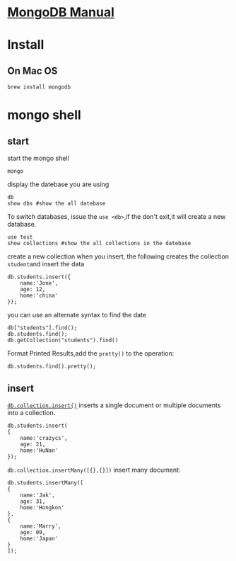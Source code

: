 # [MongoDB Manual](https://docs.mongodb.com/manual/tutorial/install-mongodb-on-os-x/)

# Install

## On Mac OS

```shell
brew install mongodb
```



# mongo shell

## start

start the mongo shell

```shell
mongo
```

display the datebase you are using 

```Shell
db
show dbs #show the all datebase
```

To switch databases, issue the `use <db>`,if the <db> don't exit,it will create a new database.

```shell
use test
show collections #show the all collections in the datebase
```

create a new collection when you insert, the following creates the collection `student`and insert the data

```shell
db.students.insert({
	name:'Jone',
	age: 12,
	home:'china'
});
```

you can use an alternate syntax to find the date

```Shell
db["students"].find();	
db.students.find();
db.getCollection("students").find()
```

Format Printed Results,add the `pretty()` to the operation:

```shell
db.students.find().pretty();
```

## insert

[`db.collection.insert()`](https://docs.mongodb.com/manual/reference/method/db.collection.insert/#db.collection.insert) inserts a single document or multiple documents into a collection.

```Shell
db.students.insert(
{
	name:'crazycs',
	age: 21,
	home:'HuNan'
});
```

`db.collection.insertMany([{},{}])` insert many document:

```Shell
db.students.insertMany([
{
	name:'Jak',
	age: 31,
	home:'Hongkon'
},
{
	name:'Marry',
	age: 09,
	home:'Japan'
}
]);
```









